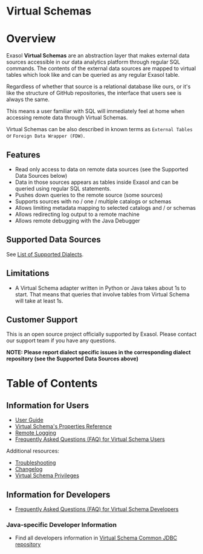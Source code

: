 # Virtual Schemas

# Overview

Exasol **Virtual Schemas** are an abstraction layer that makes external data sources accessible in our data analytics platform through regular SQL commands. The contents of the external data sources are mapped to virtual tables which look like and can be queried as any regular Exasol table.

Regardless of whether that source is a relational database like ours, or it's like the structure of GitHub repositories, the interface that users see is always the same.

This means a user familiar with SQL will immediately feel at home when accessing remote data through Virtual Schemas.

Virtual Schemas can be also described in known terms as `External Tables` or `Foreign Data Wrapper (FDW)`.

## Features

* Read only access to data on remote data sources (see the Supported Data Sources below)
* Data in those sources appears as tables inside Exasol and can be queried using regular SQL statements.
* Pushes down queries to the remote source (some sources)
* Supports sources with no / one / multiple catalogs or schemas
* Allows limiting metadata mapping to selected catalogs and / or schemas
* Allows redirecting log output to a remote machine
* Allows remote debugging with the Java Debugger

## Supported Data Sources

See [List of Supported Dialects](doc/user_guide/dialects.md).

## Limitations

* A Virtual Schema adapter written in Python or Java takes about 1s to start. That means that queries that involve tables from Virtual Schema will take at least 1s.

## Customer Support

This is an open source project officially supported by Exasol. Please contact our support team if you have any questions.

**NOTE: Please report dialect specific issues in the corresponding dialect repository (see the Supported Data Sources above)**

# Table of Contents

## Information for Users

* [User Guide](https://docs.exasol.com/database_concepts/virtual_schemas.htm)
* [Virtual Schema's Properties Reference](https://docs.exasol.com/database_concepts/virtual_schema/adapter_properties.htm)
* [Remote Logging](https://docs.exasol.com/database_concepts/virtual_schema/logging.htm)
* [Frequently Asked Questions (FAQ) for Virtual Schema Users](doc/user_guide/faq.md)

Additional resources:

* [Troubleshooting](doc/user_guide/troubleshooting.md)
* [Changelog](doc/changes/changelog.md)
* [Virtual Schema Privileges](https://docs.exasol.com/database_concepts/virtual_schema/virtual_schema_privilege.htm)

## Information for Developers

* [Frequently Asked Questions (FAQ) for Virtual Schema Developers](developer_guide/faq.md)

### Java-specific Developer Information

* Find all developers information in [Virtual Schema Common JDBC repository](https://github.com/exasol/virtual-schema-common-jdbc#information-for-developers)
